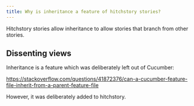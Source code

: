 ```yaml
---
title: Why is inheritance a feature of hitchstory stories?
---
```


Hitchstory stories allow inheritance to allow stories that branch
from other stories.

## Dissenting views

Inheritance is a feature which was deliberately left out of Cucumber:

https://stackoverflow.com/questions/41872376/can-a-cucumber-feature-file-inherit-from-a-parent-feature-file

However, it was deliberately added to hitchstory.
